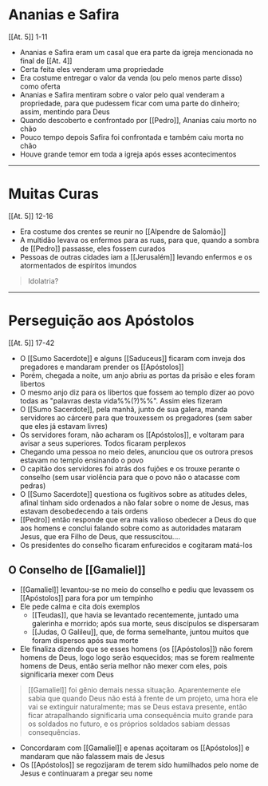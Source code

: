 # Ananias e Safira
[[At. 5]] 1-11
- Ananias e Safira eram um casal que era parte da igreja mencionada no final de [[At. 4]]
- Certa feita eles venderam uma propriedade
- Era costume entregar o valor da venda (ou pelo menos parte disso) como oferta
- Ananias e Safira mentiram sobre o valor pelo qual venderam a propriedade, para que pudessem ficar com uma parte do dinheiro; assim, mentindo para Deus
- Quando descoberto e confrontado por [[Pedro]], Ananias caiu morto no chão
- Pouco tempo depois Safira foi confrontada e também caiu morta no chão
- Houve grande temor em toda a igreja após esses acontecimentos
---
# Muitas Curas
[[At. 5]] 12-16
- Era costume dos crentes se reunir no [[Alpendre de Salomão]]
- A multidão levava os enfermos para as ruas, para que, quando a sombra de [[Pedro]] passasse, eles fossem curados
- Pessoas de outras cidades iam a [[Jerusalém]] levando enfermos e os atormentados de espíritos imundos
> Idolatria?
---
# Perseguição aos Apóstolos
[[At. 5]] 17-42
- O [[Sumo Sacerdote]] e alguns [[Saduceus]] ficaram com inveja dos pregadores e mandaram prender os [[Apóstolos]]
- Porém, chegada a noite, um anjo abriu as portas da prisão e eles foram libertos
- O mesmo anjo diz para os libertos que fossem ao templo dizer ao povo todas as "palavras desta vida%%(?)%%". Assim eles fizeram
- O [[Sumo Sacerdote]], pela manhã, junto de sua galera, manda servidores ao cárcere para que trouxessem os pregadores (sem saber que eles já estavam livres)
- Os servidores foram, não acharam os [[Apóstolos]], e voltaram para avisar a seus superiores. Todos ficaram perplexos
- Chegando uma pessoa no meio deles, anunciou que os outrora presos estavam no templo ensinando o povo
- O capitão dos servidores foi atrás dos fujões e os trouxe perante o conselho (sem usar violência para que o povo não o atacasse com pedras)
- O [[Sumo Sacerdote]] questiona os fugitivos sobre as atitudes deles, afinal tinham sido ordenados a não falar sobre o nome de Jesus, mas estavam desobedecendo a tais ordens
- [[Pedro]] então responde que era mais valioso obedecer a Deus do que aos homens e conclui falando sobre como as autoridades mataram Jesus, que era Filho de Deus, que ressuscitou....
- Os presidentes do conselho ficaram enfurecidos e cogitaram matá-los
## O Conselho de [[Gamaliel]]
- [[Gamaliel]] levantou-se no meio do conselho e pediu que levassem os [[Apóstolos]] para fora por um tempinho
- Ele pede calma e cita dois exemplos
	- [[Teudas]], que havia se levantado recentemente, juntado uma galerinha e morrido; após sua morte, seus discípulos se dispersaram
	- [[Judas, O Galileu]], que, de forma semelhante, juntou muitos que foram dispersos após sua morte
- Ele finaliza dizendo que se esses homens (os [[Apóstolos]]) não forem homens de Deus, logo logo serão esquecidos; mas se forem realmente homens de Deus, então seria melhor não mexer com eles, pois significaria mexer com Deus
> [[Gamaliel]] foi gênio demais nessa situação. Aparentemente ele sabia que quando Deus não está à frente de um projeto, uma hora ele vai se extinguir naturalmente; mas se Deus estava presente, então ficar atrapalhando significaria uma consequência muito grande para os soldados no futuro, e os próprios soldados sabiam dessas consequências. 
- Concordaram com [[Gamaliel]] e apenas açoitaram os [[Apóstolos]] e mandaram que não falassem mais de Jesus
- Os [[Apóstolos]] se regozijaram de terem sido humilhados pelo nome de Jesus e continuaram a pregar seu nome
